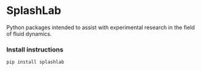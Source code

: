 # SplashLab
Python packages intended to assist with experimental research in the field of fluid dynamics.

### Install instructions

`pip install splashlab`

